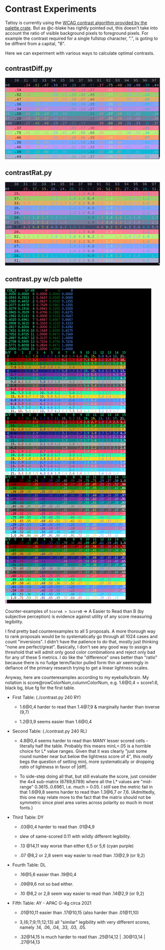 # Contrast Experiments

Tattoy is currently using the [WCAG contrast algorithm provided by the palette crate](https://docs.rs/palette/latest/palette/color_difference/trait.Wcag21RelativeContrast.html). But as @c-blake has rightly pointed out, this doesn't take into account the ratio of visible background pixels to foreground pixels. For example the contrast required for a single fullstop character, ".", is goting to be diffrent from a capital, "B".

Here we can experiment with various ways to calculate optimal contrasts.

## contrastDiff.py
![contrastDiff screenshot](./screenshots/contrastDiff.png)

## contrastRat.py
![contrastRat screenshot](./screenshots/contrastRat.png)

## contrast.py w/cb palette
![cbPalette screenshot](./screenshots/cbPalette.png)

Counter-examples of `ScoreA > ScoreB` => A Easier to Read than B (by subjective
perception) is evidence against utility of any score measuring legibility.

I find pretty bad counterexamples to all 5 proposals.  A more thorough way to
rank proposals would be to systematically go through all 1024 cases and count
"inversions".  I didn't have the patience to do that, mostly just thinking "none
are perfect/great".  Basically, I don't see any good way to assign a threshold
that will admit only good color combinations and reject only bad for any of
these 5 metrics.  I do like the "difference" ones better than "ratio" because
there is no fudge term/factor pulled form thin air seemingly in defiance of the
primary research trying to get a linear lightness scales.

Anyway, here are counterexamples according to my eyeballs/brain.  My notation is
score@rowColorNum,columnColorNum, e.g. 1.6@0,4 = score1.6, black bg, blue fg for
the first table.

 - First Table:  (./contrast.py 240 RY)

   + 1.6@0,4 harder to read than 1.4@7,9 & marginally harder than inverse (9,7)

   + 1.2@3,9 seems easier than 1.6@0,4

 - Second Table: (./contrast.py 240 RL)

   + 4.8@0,4 seems harder to read than MANY lesser scored cells - literally
     half the table.  Probably this means minL=.05 is a horrible choice for
     L* value ranges.  Given that it was clearly "just some round number near
     but below the lightness score of 4", this *really* begs the question of
     setting minL more systematically or dropping *ratio* of lightness in
     favor of |diff|.

   + To side-step doing all that, but still evaluate the score, just consider
     the 4x4 sub-matrix (6789,6789) where all the L* values are "mid-range"
     0.3615..0.6961, i.e. much > 0.05.  I *still* see the metric fail in that
     1.6@9,8 seems harder to read than 1.3@6,7 *or* 7,6. (Admittedly, this one
     may relate more to the fact that the matrix should not be symmetric since
     pixel area varies across polarity so much in most fonts.)

 - Third Table: DY

   + .03@0,4 harder to read than .01@4,9

   + slew of same-scored 0.11 with wildly different legibility.

   + .13 @14,11 way worse than either 6,5 or 5,6 (cyan purple)

   + .07 @8,2 or 2,8 seem way easier to read than .13@2,9 (or 9,2)

 - Fourth Table: DL

   + .16@5,6 easier than .19@0,4

   + .09@9,6 not so bad either.

   + .10 @8,2 or 2,8 seem way easier to read than .14@2,9 (or 9,2)

 - Fifth Table: AY - APAC G-4g circa 2021

   + .01@10,11 easier than .17@10,15 (also harder than .01@11,10)

   + 3,{6;7;9;11;12;13} all "similar" legibility with very different scores,
     namely .14, .06, .04, .33, .03, .05.

   + .32@14,15 is much harder to read than .25@14,12 | .30@13,14 | .27@14,13

